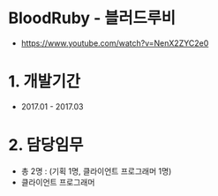 # BloodRuby - 블러드루비
+ https://www.youtube.com/watch?v=NenX2ZYC2e0

# 1. 개발기간
+ 2017.01 - 2017.03

# 2. 담당임무
+ 총 2명 : (기획 1명, 클라이언트 프로그래머 1명)
+ 클라이언트 프로그래머
